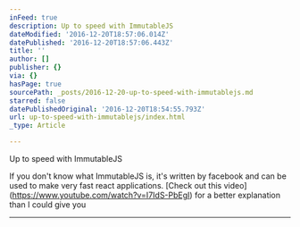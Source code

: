 ```yaml
---
inFeed: true
description: Up to speed with ImmutableJS
dateModified: '2016-12-20T18:57:06.014Z'
datePublished: '2016-12-20T18:57:06.443Z'
title: ''
author: []
publisher: {}
via: {}
hasPage: true
sourcePath: _posts/2016-12-20-up-to-speed-with-immutablejs.md
starred: false
datePublishedOriginal: '2016-12-20T18:54:55.793Z'
url: up-to-speed-with-immutablejs/index.html
_type: Article

---
```

Up to speed with ImmutableJS

If you don't know what ImmutableJS is, it's written by facebook and can be used to make very fast react applications. \[Check out this video\](https://www.youtube.com/watch?v=I7IdS-PbEgI) for a better explanation than I could give you

---